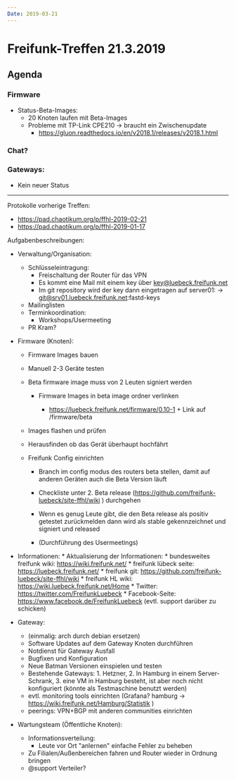 ```yaml
---
Date: 2019-03-21
---
```



# Freifunk-Treffen 21.3.2019

## Agenda

### Firmware
- Status-Beta-Images:
   - 20 Knoten laufen mit Beta-Images
   - Probleme mit TP-Link CPE210 -> braucht ein Zwischenupdate
     - https://gluon.readthedocs.io/en/v2018.1/releases/v2018.1.html

### Chat?

### Gateways:
- Kein neuer Status

-----

Protokolle vorherige Treffen:
* https://pad.chaotikum.org/p/ffhl-2019-02-21
* https://pad.chaotikum.org/p/ffhl-2019-01-17

Aufgabenbeschreibungen:

  * Verwaltung/Organisation:
      * Schlüsseleintragung:
          * Freischaltung der Router für das VPN
          * Es kommt eine Mail mit einem key über key@luebeck.freifunk.net
          * Im git repository wird der key dann eingetragen auf server01:
            -> git@srv01.luebeck.freifunk.net:fastd-keys
      * Mailinglisten
      * Terminkoordination:
          * Workshops/Usermeeting
      * PR Kram?

  * Firmware (Knoten):

      * Firmware Images bauen

      * Manuell 2-3 Geräte testen

      * Beta firmware image muss von 2 Leuten signiert werden

        * Firmware Images in beta image ordner verlinken

            * https://luebeck.freifunk.net/firmware/0.10-1 + Link auf /firmware/beta

      * Images flashen und prüfen

    * Herausfinden ob das Gerät überhaupt hochfährt

    * Freifunk Config einrichten

      * Branch im config modus des routers beta stellen, damit auf anderen Geräten auch die Beta Version läuft

      * Checkliste unter 2. Beta release (https://github.com/freifunk-luebeck/site-ffhl/wiki ) durchgehen

      * Wenn es genug Leute gibt, die den Beta release als positiv getestet zurückmelden dann wird als stable gekennzeichnet und signiert und released

      * (Durchführung des Usermeetings)


  * Informationen:
        * Aktualisierung der Informationen:
             * bundesweites freifunk wiki: https://wiki.freifunk.net/
             * freifunk lübeck seite: https://luebeck.freifunk.net/
             * freifunk git: https://github.com/freifunk-luebeck/site-ffhl/wiki
             * freifunk HL wiki: https://wiki.luebeck.freifunk.net/Home
             * Twitter: https://twitter.com/FreifunkLuebeck
             * Facebook-Seite: https://www.facebook.de/FreifunkLuebeck (evtl. support darüber zu schicken)

  * Gateway:
      * (einmalig: arch durch debian ersetzen)
      * Software Updates auf dem Gateway Knoten durchführen
      * Notdienst für Gateway Ausfall
      * Bugfixen und Konfiguration
      * Neue Batman Versionen einspielen und testen
      * Bestehende Gateways: 1. Hetzner, 2. In Hamburg in einem Server-Schrank, 3. eine VM in Hamburg besteht, ist aber noch nicht konfiguriert (könnte als Testmaschine benutzt werden)
      * evtl. monitoring tools einrichten (Grafana? hamburg -> https://wiki.freifunk.net/Hamburg/Statistik )
      * peerings: VPN+BGP mit anderen communities einrichten


  * Wartungsteam (Öffentliche Knoten):
      * Informationsverteilung:
          * Leute vor Ort "anlernen" einfache Fehler zu beheben
      * Zu Filialen/Außenbereichen fahren und Router wieder in Ordnung bringen
      * @support Verteiler?
